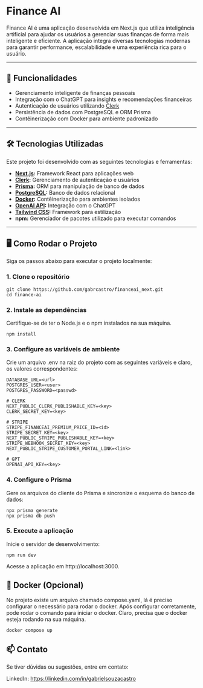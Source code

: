 # Finance AI

Finance AI é uma aplicação desenvolvida em Next.js que utiliza inteligência artificial para ajudar os usuários a gerenciar suas finanças de forma mais inteligente e eficiente. A aplicação integra diversas tecnologias modernas para garantir performance, escalabilidade e uma experiência rica para o usuário.

---

## 🚀 Funcionalidades

- Gerenciamento inteligente de finanças pessoais
- Integração com o ChatGPT para insights e recomendações financeiras
- Autenticação de usuários utilizando [Clerk](https://clerk.dev/)
- Persistência de dados com PostgreSQL e ORM Prisma
- Contêinerização com Docker para ambiente padronizado

---

## 🛠️ Tecnologias Utilizadas

Este projeto foi desenvolvido com as seguintes tecnologias e ferramentas:

- **[Next.js](https://nextjs.org/):** Framework React para aplicações web
- **[Clerk](https://clerk.dev/):** Gerenciamento de autenticação e usuários
- **[Prisma](https://www.prisma.io/):** ORM para manipulação de banco de dados
- **[PostgreSQL](https://www.postgresql.org/):** Banco de dados relacional
- **[Docker](https://www.docker.com/):** Contêinerização para ambientes isolados
- **[OpenAI API](https://platform.openai.com/):** Integração com o ChatGPT
- **[Tailwind CSS](https://tailwindcss.com/):** Framework para estilização
- **npm:** Gerenciador de pacotes utilizado para executar comandos

---

## 🖥️ Como Rodar o Projeto

Siga os passos abaixo para executar o projeto localmente:

### 1. Clone o repositório
```
git clone https://github.com/gabrcastro/financeai_next.git
cd finance-ai
```
### 2. Instale as dependências
Certifique-se de ter o Node.js e o npm instalados na sua máquina.

```
npm install
```

### 3. Configure as variáveis de ambiente
Crie um arquivo .env na raiz do projeto com as seguintes variáveis e claro, os valores correspondentes:

```
DATABASE_URL=<url>
POSTGRES_USER=<user>
POSTGRES_PASSWORD=<passwd>

# CLERK
NEXT_PUBLIC_CLERK_PUBLISHABLE_KEY=<key>
CLERK_SECRET_KEY=<key>

# STRIPE
STRIPE_FINANCEAI_PREMIUM_PRICE_ID=<id>
STRIPE_SECRET_KEY=<key>
NEXT_PUBLIC_STRIPE_PUBLISHABLE_KEY=<key>
STRIPE_WEBHOOK_SECRET_KEY=<key>
NEXT_PUBLIC_STRIPE_CUSTOMER_PORTAL_LINK=<link>

# GPT
OPENAI_API_KEY=<key>
```

### 4. Configure o Prisma
Gere os arquivos do cliente do Prisma e sincronize o esquema do banco de dados:

```
npx prisma generate
npx prisma db push
```
### 5. Execute a aplicação
Inicie o servidor de desenvolvimento:

```
npm run dev
```
Acesse a aplicação em http://localhost:3000.

## 🐳 Docker (Opcional)
No projeto existe um arquivo chamado compose.yaml, lá é preciso configurar o necessário para rodar o docker.
Após configurar corretamente, pode rodar o comando para iniciar o docker.
Claro, precisa que o docker esteja rodando na sua máquina.

```
docker compose up
```

## 📫 Contato
Se tiver dúvidas ou sugestões, entre em contato:

LinkedIn: https://linkedin.com/in/gabrielsouzacastro
